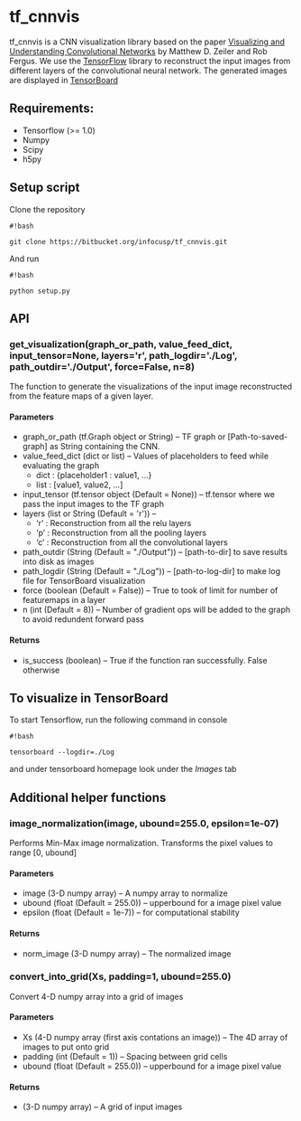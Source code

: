 # tf_cnnvis

tf_cnnvis is a CNN visualization library based on the paper [Visualizing and Understanding Convolutional Networks](https://www.cs.nyu.edu/~fergus/papers/zeilerECCV2014.pdf) by Matthew D. Zeiler and Rob Fergus. We use the [TensorFlow](https://www.tensorflow.org/) library to reconstruct the input images from different layers of the convolutional neural network. The generated images are displayed in [TensorBoard](https://www.tensorflow.org/get_started/summaries_and_tensorboard)

## Requirements:
* Tensorflow (>= 1.0)
* Numpy
* Scipy
* h5py

## Setup script
Clone the repository

```
#!bash

git clone https://bitbucket.org/infocusp/tf_cnnvis.git
```

And run 

```
#!bash

python setup.py
```


## API
### get_visualization(graph_or_path, value_feed_dict, input_tensor=None, layers='r', path_logdir='./Log', path_outdir='./Output', force=False, n=8) 
The function to generate the visualizations of the input image reconstructed from the feature maps of a given layer.
#### Parameters
* graph_or_path (tf.Graph object or String) – TF graph or [Path-to-saved-graph] as String containing the CNN.
* value_feed_dict (dict or list) – Values of placeholders to feed while evaluating the graph
    * dict : {placeholder1 : value1, ...}
    * list : [value1, value2, ...]
* input_tensor (tf.tensor object (Default = None)) – tf.tensor where we pass the input images to the TF graph
* layers (list or String (Default = 'r')) – 
    * ‘r’ : Reconstruction from all the relu layers 
    * ‘p’ : Reconstruction from all the pooling layers 
    * ‘c’ : Reconstruction from all the convolutional layers
* path_outdir (String (Default = "./Output")) – [path-to-dir] to save results into disk as images
* path_logdir (String (Default = "./Log")) – [path-to-log-dir] to make log file for TensorBoard visualization
* force (boolean (Default = False)) – True to took of limit for number of featuremaps in a layer
* n (int (Default = 8)) – Number of gradient ops will be added to the graph to avoid redundent forward pass

#### Returns
* is_success (boolean) – True if the function ran successfully. False otherwise

## To visualize in TensorBoard
To start Tensorflow, run the following command in console

```
#!bash

tensorboard --logdir=./Log
```

and under tensorboard homepage look under the *Images* tab

## Additional helper functions
### image_normalization(image, ubound=255.0, epsilon=1e-07)
Performs Min-Max image normalization. Transforms the pixel values to range [0, ubound]
#### Parameters
* image (3-D numpy array) – A numpy array to normalize
* ubound (float (Default = 255.0)) – upperbound for a image pixel value
* epsilon (float (Default = 1e-7)) – for computational stability

#### Returns
* norm_image (3-D numpy array) – The normalized image

### convert_into_grid(Xs, padding=1, ubound=255.0)
Convert 4-D numpy array into a grid of images
#### Parameters
* Xs (4-D numpy array (first axis contations an image)) – The 4D array of images to put onto grid
* padding (int (Default = 1)) – Spacing between grid cells
* ubound (float (Default = 255.0)) – upperbound for a image pixel value


#### Returns
* (3-D numpy array) – A grid of input images